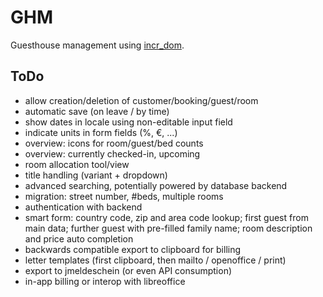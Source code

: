 # GHM

Guesthouse management using [incr_dom](gh:incr_dom).

[gh:incr_dom]: https://github.com/janestreet/incr_dom

## ToDo

- allow creation/deletion of customer/booking/guest/room
- automatic save (on leave / by time)
- show dates in locale using non-editable input field
- indicate units in form fields (%, €, ...)
- overview: icons for room/guest/bed counts
- overview: currently checked-in, upcoming
- room allocation tool/view
- title handling (variant + dropdown)
- advanced searching, potentially powered by database backend
- migration: street number, #beds, multiple rooms
- authentication with backend
- smart form: country code, zip and area code lookup; first guest from
  main data; further guest with pre-filled family name; room description
  and price auto completion
- backwards compatible export to clipboard for billing
- letter templates (first clipboard, then mailto / openoffice / print)
- export to jmeldeschein (or even API consumption)
- in-app billing or interop with libreoffice
